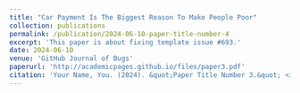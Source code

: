```yaml
---
title: "Car Payment Is The Biggest Reason To Make People Poor"
collection: publications
permalink: /publication/2024-06-10-paper-title-number-4
excerpt: 'This paper is about fixing template issue #693.'
date: 2024-06-10
venue: 'GitHub Journal of Bugs'
paperurl: 'http://academicpages.github.io/files/paper3.pdf'
citation: 'Your Name, You. (2024). &quot;Paper Title Number 3.&quot; <i>GitHub Journal of Bugs</i>. 1(3).'
---
```


<!-- How much money you can lose if you buy a 70k car now. We can do a simple math.

## Make the purchase

First let's calculate what will happen if we made the purchase.

### Fees before car is out of door

Assuming dealer has some fees around 1k, and sales tax 8% = 5.6k, some additional fees like warranty, window tint etc 2k. The total cost is 70k + 1k + 5.6k + 2k = 78.6k

### Assuming 10k downpayment, 8% APR interest rate, 60 month payments

8% interest rate for 60-month car payments

$$ P = $68,600 $$

$$ r = \frac{0.08}{12} $$

$$ n = 72 $$

Now, let's calculate the monthly payment:

$$ r = \frac{0.08}{12} = 0.006666... $$

$$ M = 68600 \times \frac{0.006666... \times (1 + 0.006666...)^{72}}{(1 + 0.006666...)^{72} - 1} $$

$$ M = 68600 \times \frac{0.006666... \times (1.006666...)^{72}}{(1.006666...)^{72} - 1} $$

$$ M ≈ 68600 \times \frac{0.006666... \times 1.776129}{1.776129 - 1} $$

$$ M ≈ 68600 \times \frac{0.011840}{0.776129} $$

$$ M ≈ 68600 \times 0.015234 $$

$$ M ≈ 1044.95 $$


So, with no down payment, the approximate monthly payment for a $68,600 car with an 8% APR over a 6-year term would be approximately $1,044.95, totaling $75,417.60 acoss the 6 years. With 10k downpayment, we spent $85,417.60 so far.

### National average car depreciation rate 

The depreciation of a car over time can vary based on factors like make, model, condition, and mileage. However, as an approximation, the national average depreciation rate for a car after 6 years is estimated to be around 50-60% of its original value.

Let's take the midpoint of this range for our calculation, assuming a depreciation rate of 55%.

If the car's original price is $70,000, after 6 years, its depreciated value would be:


$$ Depreciated\,Value = Original\,Price \times (1 - Depreciation\,Rate) $$

$$ Depreciated\,Value = $70,000 \times (1 - 0.55) $$

$$ Depreciated\,Value = $70,000 \times 0.45 $$

$$ Depreciated\,Value = $31,500 $$

### Losing 

Now we can know the total lost value is:

$$ Total\,Lost\,Value = $85,417.60 - 31,500 $$

$$ Total\,Lost\,Value = $54,417.60 $$

## What if we invest instead?

### Calculation:

1. Future Value of Initial Investment:
$$ FV_{\text{initial}} = 10,000 \times (1 + \frac{0.08}{12})^{72} $$ 

$$ FV_{\text{initial}} ≈ 10,000 \times (1.00667)^{72} ≈ 10,000 \times 1.717 $$ 

$$ FV_{\text{initial}} ≈ 17,170 $$ 

2. Future Value of Monthly Investments:
$$ FV_{\text{annuity}} = 1044.95 \times \frac{(1 + \frac{0.08}{12})^{72} - 1}{\frac{0.08}{12}} $$ 

$$ FV_{\text{annuity}} ≈ 1044.95 \times \frac{(1.00667)^{72} - 1}{0.00667} ≈ 1044.95 \times 94.506 $$ 

$$ FV_{\text{annuity}} ≈ 98,978.16 $$ 

3. Total Future Value:
$$ FV_{\text{total}} = FV_{\text{initial}} + FV_{\text{annuity}} $$ 

$$ FV_{\text{total}} ≈ 17,170 + 98,978.16 $$ 

$$ FV_{\text{total}} ≈ 116,148.16 $$ 

So, the total future value is approximately $116,148.16.

### Profit

The profit is $46,148.16.

## The difference (true losing)

On a given car with 70k price tag, we are looking at 

$$ Difference = $116.1k - 31.5k $$

$$ Difference = $84.6k $$

In other words, we are losing 84.6k truely taking the opportunity cost into consideration. Please consider sharing to make the people around you making better financial decisions! -->